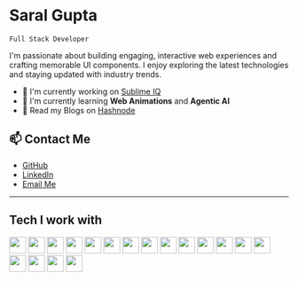# Saral Gupta

`Full Stack Developer`

<p>I'm passionate about building engaging, interactive web experiences and crafting memorable UI components. I enjoy exploring the latest technologies and staying updated with industry trends.</p>

- 🔭 I'm currently working on [Sublime IQ](https://sublime-iq.srlgpta.xyz/) <br>
- 🌱 I'm currently learning **Web Animations** and **Agentic AI** <br>
- 💬 Read my Blogs on [Hashnode](https://hashnode.com/@srlgpta)

## 📫 Contact Me

- [GitHub](https://github.com/saral-gupta7)
- [LinkedIn](https://www.linkedin.com/in/saralgupta7/)
- [Email Me](mailto:saral.guptaw@gmail.com)

---

## Tech I work with
<p align = "left">
<img src="https://cdn.jsdelivr.net/gh/devicons/devicon/icons/typescript/typescript-original.svg" width="30" height="30"/>
<img src="https://cdn.jsdelivr.net/gh/devicons/devicon/icons/javascript/javascript-original.svg" width="30" height="30"/>
<img src="https://cdn.jsdelivr.net/gh/devicons/devicon/icons/react/react-original.svg" width="30" height="30"/>
<img src="https://cdn.jsdelivr.net/gh/devicons/devicon/icons/mongodb/mongodb-original.svg" width="30" height="30"/>
<img src="https://cdn.jsdelivr.net/gh/devicons/devicon/icons/prisma/prisma-original.svg" width="30" height="30"/>
<img src="https://cdn.jsdelivr.net/gh/devicons/devicon@latest/icons/tailwindcss/tailwindcss-original.svg" width="30" height="30"/>
<img src="https://cdn.jsdelivr.net/gh/devicons/devicon/icons/postgresql/postgresql-original.svg" width="30" height="30"/>
<img src="https://cdn.jsdelivr.net/gh/devicons/devicon/icons/nodejs/nodejs-original.svg" width="30" height="30"/>
<img src="https://cdn.jsdelivr.net/gh/devicons/devicon@latest/icons/express/express-original.svg" width="30" height="30"/>
<img src="https://cdn.jsdelivr.net/gh/devicons/devicon/icons/git/git-original.svg" width="30" height="30"/>
<img src="https://cdn.jsdelivr.net/gh/devicons/devicon/icons/github/github-original.svg" width="30" height="30"/>
<img src="https://cdn.jsdelivr.net/gh/devicons/devicon@latest/icons/npm/npm-original-wordmark.svg" width="30" height="30"/>
<img src="https://cdn.jsdelivr.net/gh/devicons/devicon@latest/icons/pnpm/pnpm-original.svg" width="30" height="30"/>
<img src="https://cdn.jsdelivr.net/gh/devicons/devicon/icons/python/python-original.svg" width="30" height="30"/>
<img src="https://cdn.jsdelivr.net/gh/devicons/devicon/icons/c/c-original.svg" width="30" height="30"/>
<img src="https://cdn.jsdelivr.net/gh/devicons/devicon@latest/icons/amazonwebservices/amazonwebservices-original-wordmark.svg" width="30" height="30"/>
<img src="https://cdn.jsdelivr.net/gh/devicons/devicon/icons/googlecloud/googlecloud-original.svg" width="30" height="30"/>
<img src="https://cdn.jsdelivr.net/gh/devicons/devicon/icons/bash/bash-original.svg" width="30" height="30"/>
</p>
